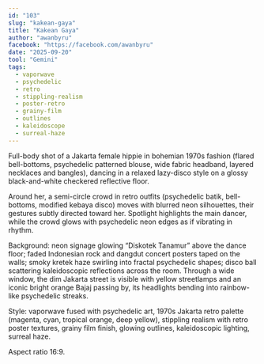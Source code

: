 ```yaml
---
id: "103"
slug: "kakean-gaya"
title: "Kakean Gaya"
author: "awanbyru"
facebook: "https://facebook.com/awanbyru"
date: "2025-09-20"
tool: "Gemini"
tags:
  - vaporwave
  - psychedelic
  - retro
  - stippling-realism
  - poster-retro
  - grainy-film
  - outlines
  - kaleidoscope
  - surreal-haze
---
```


Full-body shot of a Jakarta female hippie in bohemian 1970s fashion (flared bell-bottoms, psychedelic patterned blouse, wide fabric headband, layered necklaces and bangles), dancing in a relaxed lazy-disco style on a glossy black-and-white checkered reflective floor.

Around her, a semi-circle crowd in retro outfits (psychedelic batik, bell-bottoms, modified kebaya disco) moves with blurred neon silhouettes, their gestures subtly directed toward her. Spotlight highlights the main dancer, while the crowd glows with psychedelic neon edges as if vibrating in rhythm.

Background: neon signage glowing “Diskotek Tanamur” above the dance floor; faded Indonesian rock and dangdut concert posters taped on the walls; smoky kretek haze swirling into fractal psychedelic shapes; disco ball scattering kaleidoscopic reflections across the room. Through a wide window, the dim Jakarta street is visible with yellow streetlamps and an iconic bright orange Bajaj passing by, its headlights bending into rainbow-like psychedelic streaks.

Style: vaporwave fused with psychedelic art, 1970s Jakarta retro palette (magenta, cyan, tropical orange, deep yellow), stippling realism with retro poster textures, grainy film finish, glowing outlines, kaleidoscopic lighting, surreal haze.

Aspect ratio 16:9.
